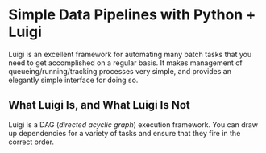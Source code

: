 # Simple Data Pipelines with Python + Luigi
Luigi is an excellent framework for automating many batch tasks that you need to get accomplished on a regular basis. It makes management of queueing/running/tracking processes very simple, and provides an elegantly simple interface for doing so.

## What Luigi Is, and What Luigi Is Not
Luigi is a DAG (_directed acyclic graph_) execution framework. You can draw up dependencies for a variety of tasks and ensure that they fire in the correct order.